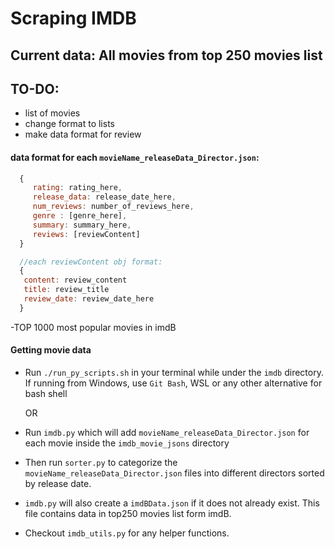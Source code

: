 
# Scraping IMDB 

## Current data: All movies from top 250 movies list

## TO-DO: 
- list of movies
- change format to lists
- make data format for review

#### data format for each `movieName_releaseData_Director.json`:
 ```js
   {
      rating: rating_here,
      release_data: release_date_here,
      num_reviews: number_of_reviews_here,
      genre : [genre_here],
      summary: summary_here,
      reviews: [reviewContent] 
   }

   //each reviewContent obj format:
   {
    content: review_content
    title: review_title
    review_date: review_date_here
   }
 ```

-TOP 1000 most popular movies in imdB



#### Getting movie data 
  - Run `./run_py_scripts.sh` in your terminal while under the `imdb` directory. If running from Windows, use `Git Bash`, WSL or any other alternative for bash shell 

    OR

  - Run `imdb.py` which will add `movieName_releaseData_Director.json` for each movie inside the `imdb_movie_jsons` directory
  - Then run `sorter.py` to categorize the `movieName_releaseData_Director.json` files into different directors sorted by release date.

  - `imdb.py` will also create a `imdBData.json` if it does not already exist. This file contains data in top250 movies list form imdB.


- Checkout `imdb_utils.py` for any helper functions.
